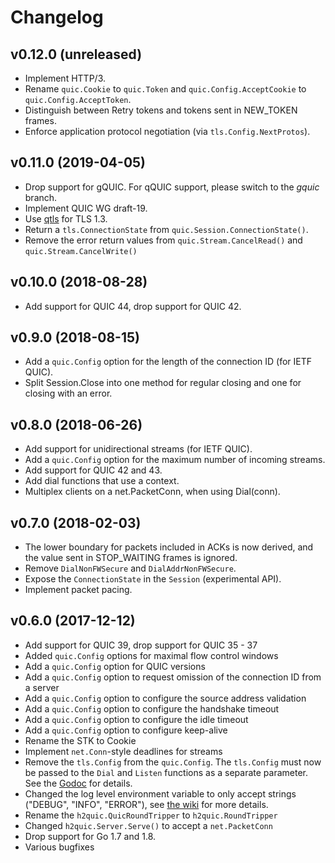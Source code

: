 # Changelog

## v0.12.0 (unreleased)

- Implement HTTP/3.
- Rename `quic.Cookie` to `quic.Token` and `quic.Config.AcceptCookie` to `quic.Config.AcceptToken`.
- Distinguish between Retry tokens and tokens sent in NEW_TOKEN frames.
- Enforce application protocol negotiation (via `tls.Config.NextProtos`).

## v0.11.0 (2019-04-05)

- Drop support for gQUIC. For qQUIC support, please switch to the *gquic* branch.
- Implement QUIC WG draft-19.
- Use [qtls](https://github.com/marten-seemann/qtls) for TLS 1.3.
- Return a `tls.ConnectionState` from `quic.Session.ConnectionState()`.
- Remove the error return values from `quic.Stream.CancelRead()` and `quic.Stream.CancelWrite()`

## v0.10.0 (2018-08-28)

- Add support for QUIC 44, drop support for QUIC 42.

## v0.9.0 (2018-08-15)

- Add a `quic.Config` option for the length of the connection ID (for IETF QUIC).
- Split Session.Close into one method for regular closing and one for closing with an error.

## v0.8.0 (2018-06-26)

- Add support for unidirectional streams (for IETF QUIC).
- Add a `quic.Config` option for the maximum number of incoming streams.
- Add support for QUIC 42 and 43.
- Add dial functions that use a context.
- Multiplex clients on a net.PacketConn, when using Dial(conn).

## v0.7.0 (2018-02-03)

- The lower boundary for packets included in ACKs is now derived, and the value sent in STOP_WAITING frames is ignored.
- Remove `DialNonFWSecure` and `DialAddrNonFWSecure`.
- Expose the `ConnectionState` in the `Session` (experimental API).
- Implement packet pacing.

## v0.6.0 (2017-12-12)

- Add support for QUIC 39, drop support for QUIC 35 - 37
- Added `quic.Config` options for maximal flow control windows
- Add a `quic.Config` option for QUIC versions
- Add a `quic.Config` option to request omission of the connection ID from a server
- Add a `quic.Config` option to configure the source address validation
- Add a `quic.Config` option to configure the handshake timeout
- Add a `quic.Config` option to configure the idle timeout
- Add a `quic.Config` option to configure keep-alive
- Rename the STK to Cookie
- Implement `net.Conn`-style deadlines for streams
- Remove the `tls.Config` from the `quic.Config`. The `tls.Config` must now be passed to the `Dial` and `Listen` functions as a separate parameter. See the [Godoc](https://godoc.org/github.com/lucas-clemente/quic-go) for details.
- Changed the log level environment variable to only accept strings ("DEBUG", "INFO", "ERROR"), see [the wiki](https://github.com/lucas-clemente/quic-go/wiki/Logging) for more details.
- Rename the `h2quic.QuicRoundTripper` to `h2quic.RoundTripper`
- Changed `h2quic.Server.Serve()` to accept a `net.PacketConn`
- Drop support for Go 1.7 and 1.8.
- Various bugfixes
